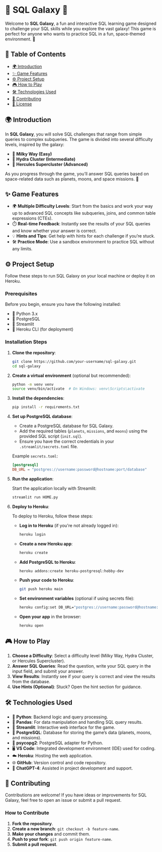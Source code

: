 # 🚀 SQL Galaxy 🌌

Welcome to **SQL Galaxy**, a fun and interactive SQL learning game designed to challenge your SQL skills while you explore the vast galaxy! This game is perfect for anyone who wants to practice SQL in a fun, space-themed environment. 🌠

## 🚩 Table of Contents

- [🌍 Introduction](#-introduction)
- [✨ Game Features](#-game-features)
- [⚙️ Project Setup](#%EF%B8%8F-project-setup)
- [🎮 How to Play](#-how-to-play)
- [🛠️ Technologies Used](#%EF%B8%8F-technologies-used)
- [🤝 Contributing](#-contributing)
- [📜 License](#-license)

## 🌍 Introduction

In **SQL Galaxy**, you will solve SQL challenges that range from simple queries to complex subqueries. The game is divided into several difficulty levels, inspired by the galaxy:

- 🌌 **Milky Way (Easy)**
- 🌟 **Hydra Cluster (Intermediate)**
- 🌠 **Hercules Supercluster (Advanced)**

As you progress through the game, you’ll answer SQL queries based on space-related data such as planets, moons, and space missions. 🚀

## ✨ Game Features

- 🌍 **Multiple Difficulty Levels**: Start from the basics and work your way up to advanced SQL concepts like subqueries, joins, and common table expressions (CTEs).
- ⏱️ **Real-time Feedback**: Instantly see the results of your SQL queries and know whether your answer is correct.
- 💡 **Hints and Tips**: Get help with hints for each challenge if you’re stuck.
- 🛠️ **Practice Mode**: Use a sandbox environment to practice SQL without any limits.

## ⚙️ Project Setup

Follow these steps to run SQL Galaxy on your local machine or deploy it on Heroku.

### Prerequisites

Before you begin, ensure you have the following installed:

- 🐍 Python 3.x
- 🐘 PostgreSQL
- 🎨 Streamlit
- 🚀 Heroku CLI (for deployment)

### Installation Steps

1. **Clone the repository**:

   ```bash
   git clone https://github.com/your-username/sql-galaxy.git
   cd sql-galaxy

2. **Create a virtual environment** (optional but recommended):

   ```bash
   python -m venv venv
   source venv/bin/activate  # On Windows: venv\Scripts\activate

3. **Install the dependencies**:

   ```bash
   pip install -r requirements.txt

4. **Set up PostgreSQL database**:

   - Create a PostgreSQL database for SQL Galaxy.
   - Add the required tables (`planets`, `missions`, and `moons`) using the provided SQL script (`init.sql`).
   - Ensure you have the correct credentials in your `.streamlit/secrets.toml` file.

   Example `secrets.toml`:

   ```toml
   [postgresql]
   DB_URL = "postgres://username:password@hostname:port/database"

5. **Run the application**:

   Start the application locally with Streamlit:

   ```bash
   streamlit run HOME.py

6. **Deploy to Heroku**:

   To deploy to Heroku, follow these steps:

   - **Log in to Heroku** (if you're not already logged in):

     ```bash
     heroku login
     ```

   - **Create a new Heroku app**:

     ```bash
     heroku create
     ```

   - **Add PostgreSQL to Heroku**:

     ```bash
     heroku addons:create heroku-postgresql:hobby-dev
     ```

   - **Push your code to Heroku**:

     ```bash
     git push heroku main
     ```

   - **Set environment variables** (optional if using secrets file):

     ```bash
     heroku config:set DB_URL="postgres://username:password@hostname:port/database"
     ```

   - **Open your app** in the browser:

     ```bash
     heroku open
     ```


## 🎮 How to Play

1. **Choose a Difficulty**: Select a difficulty level (Milky Way, Hydra Cluster, or Hercules Supercluster).
2. **Answer SQL Queries**: Read the question, write your SQL query in the input field, and submit your answer.
3. **View Results**: Instantly see if your query is correct and view the results from the database.
4. **Use Hints (Optional)**: Stuck? Open the hint section for guidance.

## 🛠️ Technologies Used

- 🐍 **Python**: Backend logic and query processing.
- 🐼 **Pandas**: For data manipulation and handling SQL query results.
- 🎨 **Streamlit**: Interactive web interface for the game.
- 🐘 **PostgreSQL**: Database for storing the game’s data (planets, moons, and missions).
- 🔗 **psycopg2**: PostgreSQL adapter for Python.
- 🖥️ **VS Code**: Integrated development environment (IDE) used for coding.
- ☁️ **Heroku**: Hosting the web application.
- 🌐 **GitHub**: Version control and code repository.
- 🤖 **ChatGPT-4**: Assisted in project development and support.

## 🤝 Contributing

Contributions are welcome! If you have ideas or improvements for SQL Galaxy, feel free to open an issue or submit a pull request.

### How to Contribute

1. **Fork the repository**.
2. **Create a new branch**: `git checkout -b feature-name`.
3. **Make your changes** and commit them.
4. **Push to your fork**: `git push origin feature-name`.
5. **Submit a pull request**.
